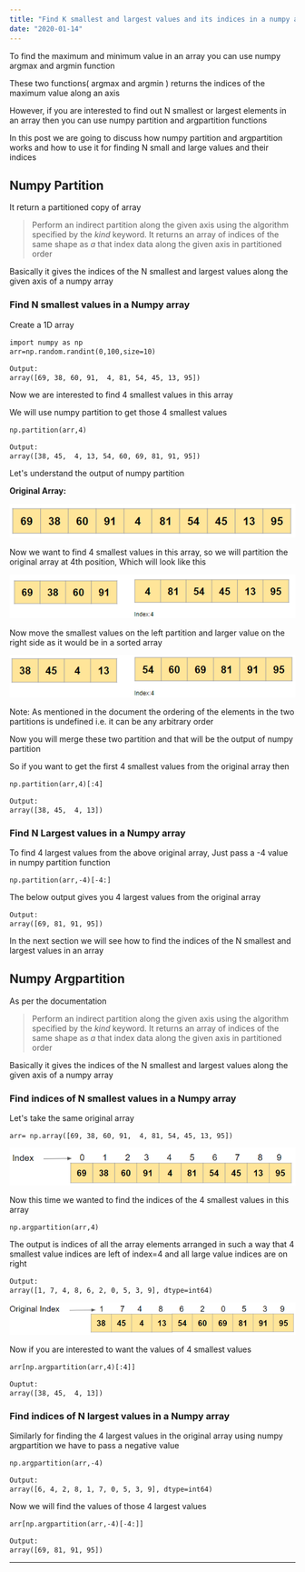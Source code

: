 ```yaml
---
title: "Find K smallest and largest values and its indices in a numpy array"
date: "2020-01-14"
---
```


To find the maximum and minimum value in an array you can use numpy argmax and argmin function

These two functions( argmax and argmin ) returns the indices of the maximum value along an axis

However, if you are interested to find out N smallest or largest elements in an array then you can use numpy partition and argpartition functions

In this post we are going to discuss how numpy partition and argpartition works and how to use it for finding N small and large values and their indices

## **Numpy Partition**

It return a partitioned copy of array

> Perform an indirect partition along the given axis using the algorithm specified by the _kind_ keyword. It returns an array of indices of the same shape as _a_ that index data along the given axis in partitioned order

Basically it gives the indices of the N smallest and largest values along the given axis of a numpy array

### **Find N smallest values in a Numpy array**

Create a 1D array

```
import numpy as np
arr=np.random.randint(0,100,size=10)
```

```
Output:
array([69, 38, 60, 91,  4, 81, 54, 45, 13, 95])
```

Now we are interested to find 4 smallest values in this array

We will use numpy partition to get those 4 smallest values

```
np.partition(arr,4)
```

```
Output:
array([38, 45,  4, 13, 54, 60, 69, 81, 91, 95])
```

Let's understand the output of numpy partition

**Original Array:**

![](/images/2020/01/image-26.png)

Now we want to find 4 smallest values in this array, so we will partition the original array at 4th position, Which will look like this

![](/images/2020/01/image-27.png)

Now move the smallest values on the left partition and larger value on the right side as it would be in a sorted array

![](/images/2020/01/image-28.png)

Note: As mentioned in the document the ordering of the elements in the two partitions is undefined i.e. it can be any arbitrary order

Now you will merge these two partition and that will be the output of numpy partition

So if you want to get the first 4 smallest values from the original array then

```
np.partition(arr,4)[:4]
```

```
Output:
array([38, 45,  4, 13])
```

### **Find N Largest values in a Numpy array**

To find 4 largest values from the above original array, Just pass a -4 value in numpy partition function

```
np.partition(arr,-4)[-4:]
```

The below output gives you 4 largest values from the original array

```
Output:
array([69, 81, 91, 95])
```

In the next section we will see how to find the indices of the N smallest and largest values in an array

## **Numpy Argpartition**

As per the documentation

> Perform an indirect partition along the given axis using the algorithm specified by the _kind_ keyword. It returns an array of indices of the same shape as _a_ that index data along the given axis in partitioned order

Basically it gives the indices of the N smallest and largest values along the given axis of a numpy array

### **Find indices of N smallest values in a Numpy array**

Let's take the same original array

```
arr= np.array([69, 38, 60, 91,  4, 81, 54, 45, 13, 95])
```

![](/images/2020/01/image-29.png)

Now this time we wanted to find the indices of the 4 smallest values in this array

```
np.argpartition(arr,4)
```

The output is indices of all the array elements arranged in such a way that 4 smallest value indices are left of index=4 and all large value indices are on right

```
Output:
array([1, 7, 4, 8, 6, 2, 0, 5, 3, 9], dtype=int64)
```

![](/images/2020/01/image-31.png)

Now if you are interested to want the values of 4 smallest values

```
arr[np.argpartition(arr,4)[:4]]
```

```
Ouptut:
array([38, 45,  4, 13])
```

### **Find indices of N largest values in a Numpy array**

Similarly for finding the 4 largest values in the original array using numpy argpartition we have to pass a negative value

```
np.argpartition(arr,-4)
```

```
Output:
array([6, 4, 2, 8, 1, 7, 0, 5, 3, 9], dtype=int64)
```

Now we will find the values of those 4 largest values

```
arr[np.argpartition(arr,-4)[-4:]]
```

```
Output:
array([69, 81, 91, 95])
```

* * *
